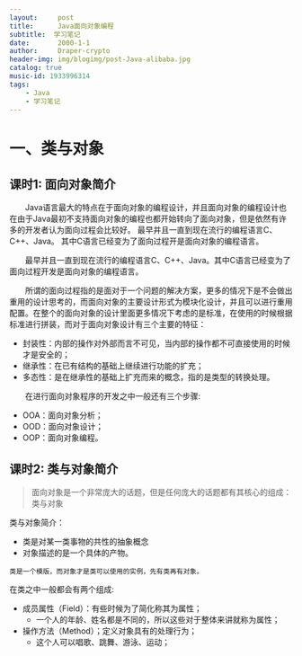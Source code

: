 ```yaml
---
layout:     post
title:      Java面向对象编程
subtitle:  学习笔记
date:       2000-1-1
author:     Draper-crypto
header-img: img/blogimg/post-Java-alibaba.jpg
catalog: true
music-id: 1933996314
tags:
    - Java
    - 学习笔记
---
```


# 一、类与对象

## 课时1: 面向对象简介

&emsp;&emsp;Java语言最大的特点在于面向对象的编程设计，并且面向对象的编程设计也在由于Java最初不支持面向对象的编程也都开始转向了面向对象，但是依然有许多的开发者认为面向过程会比较好。
最早并且一直到现在流行的编程语言C、C++、Java。 其中C语言已经变为了面向过程开是面向对象的编程语言。

&emsp;&emsp;最早并且一直到现在流行的编程语言C、C++、Java。其中C语言已经变为了面向过程开发是面向对象的编程语言。

&emsp;&emsp;所谓的面向过程指的是面对于一个问题的解决方案，更多的情况下是不会做出重用的设计思考的，而面向对象的主要设计形式为模块化设计，并且可以进行重用配置。在整个的面向对象的设计里面更多情况下考虑的是标准，在使用的时候根据标准进行拼装，而对于面向对象设计有三个主要的特征：

- 封装性：内部的操作对外部而言不可见，当内部的操作都不可直接使用的时候才是安全的；
- 继承性：在已有结构的基础上继续进行功能的扩充；
- 多态性：是在继承性的基础上扩充而来的概念，指的是类型的转换处理。

&emsp;&emsp;在进行面向对象程序的开发之中一般还有三个步骤:

- OOA：面向对象分析；
- OOD：面向对象设计；
- OOP：面向对象编程。

## 课时2: 类与对象简介

> 面向对象是一个非常庞大的话题，但是任何庞大的话题都有其核心的组成：类与对象

类与对象简介： 

- 类是对某一类事物的共性的抽象概念
- 对象描述的是一个具体的产物。

`类是一个模版，而对象才是类可以使用的实例，先有类再有对象。`

 在类之中一般都会有两个组成:

- 成员属性（Field）：有些时候为了简化称其为属性；
  - 一个人的年龄、姓名都是不同的，所以这些对于整体来讲就称为属性；
- 操作方法（Method）；定义对象具有的处理行为；
  - 这个人可以唱歌、跳舞、游泳、运动；